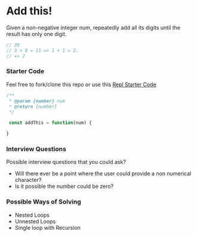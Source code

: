 # Add this!

Given a non-negative integer num, repeatedly add all its digits until the result has only one digit.

```javascript
// 38
// 3 + 8 = 11 => 1 + 1 = 2. 
// => 2
```

### Starter Code

Feel free to fork/clone this repo or use this [Repl Starter Code](https://replit.com/@jkeohan/algo-Add-Digits-Starter#index.js)

```javascript
/**
 * @param {number} num
 * @return {number}
 */

 const addThis = function(num) {

}
```

### Interview Questions

Possible interview questions that you could ask?

- Will there ever be a point where the user could provide a non numerical character? 
- Is it possible the number could be zero? 

### Possible Ways of Solving

- Nested Loops
- Unnested Loops 
- Single loop with Recursion
